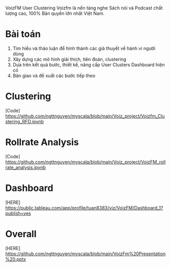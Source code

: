 VoizFM User Clustering
Voizfm là nền tảng nghe Sách nói và Podcast chất lượng cao, 100% Bản quyền lớn nhất Việt Nam.
# Bài toán
1.	Tìm hiểu và thảo luận để hình thành các giả thuyết về hành vi người dùng
2.	Xây dựng các mô hình giải thích, tiên đoán, clustering
3.	Dựa trên kết quả bước, thiết kế, nâng cấp User Clusters Dashboard hiện có
4.	Bàn giao và đề xuất các bước tiếp theo

# Clustering
[Code] https://github.com/ngttnguyen/myscala/blob/main/Voiz_project/Voizfm_Clustering_RFD.ipynb
# Rollrate Analysis
[Code] https://github.com/ngttnguyen/myscala/blob/main/Voiz_project/VoizFM_rollrate_analysis.ipynb
# Dashboard
[HERE] https://public.tableau.com/app/profile/tuan8383/viz/VoizFM/Dashboard_1?publish=yes
# Overall
[HERE] https://github.com/ngttnguyen/myscala/blob/main/VoizFm%20Presentation%20.pptx
